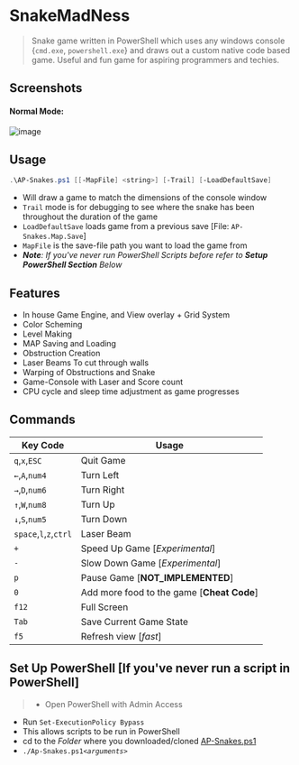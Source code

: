 # SnakeMadNess
> Snake game written in PowerShell which uses any windows console {`cmd.exe`, `powershell.exe`} and draws out a custom native code based game. Useful and fun game for aspiring programmers and techies.

## Screenshots
>
#### Normal Mode:
![image](https://cloud.githubusercontent.com/assets/5303018/19415236/174e4be6-9338-11e6-9899-35061b2e3540.png)

## Usage
>
```PowerShell
.\AP-Snakes.ps1 [[-MapFile] <string>] [-Trail] [-LoadDefaultSave]
```
- Will draw a game to match the dimensions of the console window
- `Trail` mode is for debugging to see where the snake has been throughout the duration of the game
- `LoadDefaultSave` loads game from a previous save [File: `AP-Snakes.Map.Save`]
- `MapFile` is the save-file path you want to load the game from
- *__Note__: If you've never run PowerShell Scripts before refer to **Setup PowerShell Section** Below*

## Features
>
- In house Game Engine, and View overlay + Grid System
- Color Scheming
- Level Making
- MAP Saving and Loading
- Obstruction Creation
- Laser Beams To cut through walls
- Warping of Obstructions and Snake
- Game-Console with Laser and Score count
- CPU cycle and sleep time adjustment as game progresses

## Commands
> 
Key Code         | Usage 
---------------- | -----
`q`,`x`,`ESC`    | Quit Game
`←`,`A`,`num4`   | Turn Left
`→`,`D`,`num6`   | Turn Right
`↑`,`W`,`num8`   | Turn Up
`↓`,`S`,`num5`   | Turn Down
`space`,`l`,`z`,`ctrl` | Laser Beam
`+`              | Speed Up Game [*Experimental*]
`-`              | Slow Down Game [*Experimental*]
`p`              | Pause Game [**NOT_IMPLEMENTED**]
`0`              | Add more food to the game [**Cheat Code**]
`f12`            | Full Screen
`Tab`            | Save Current Game State
`f5`             | Refresh view [*fast*]

## Set Up PowerShell [If you've never run a script in PowerShell]
> - Open PowerShell with Admin Access
- Run `Set-ExecutionPolicy Bypass`
- This allows scripts to be run in PowerShell
- cd to the *Folder* where you downloaded/cloned [AP-Snakes.ps1](AP-Snakes.ps1)
- `./Ap-Snakes.ps1`*`<arguments>`*

